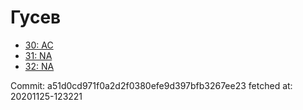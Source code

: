 # Гусев
- [30: AC](30.md)
- [31: NA](31.md)
- [32: NA](32.md)

Commit: a51d0cd971f0a2d2f0380efe9d397bfb3267ee23
 fetched at: 20201125-123221
